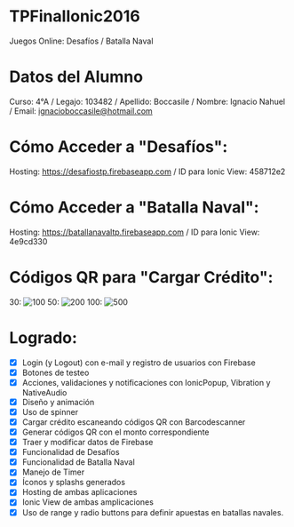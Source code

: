 # TPFinalIonic2016
Juegos Online: Desafíos / Batalla Naval

# Datos del Alumno
Curso: 4°A /
Legajo: 103482 /
Apellido: Boccasile /
Nombre: Ignacio Nahuel /
Email: ignacioboccasile@hotmail.com

# Cómo Acceder a "Desafíos":
Hosting: https://desafiostp.firebaseapp.com /
ID para Ionic View: 458712e2

# Cómo Acceder a "Batalla Naval":
Hosting: https://batallanavaltp.firebaseapp.com /
ID para Ionic View: 4e9cd330

# Códigos QR para "Cargar Crédito":
30: <img src="https://chart.googleapis.com/chart?chs=150x150&cht=qr&chl=1" alt="100" border="0"/>
50: <img src="https://chart.googleapis.com/chart?chs=150x150&cht=qr&chl=2" alt="200" border="0"/>
100: <img src="https://chart.googleapis.com/chart?chs=150x150&cht=qr&chl=3" alt="500" border="0"/>

# Logrado:

 - [X] Login (y Logout) con e-mail y registro de usuarios con Firebase
 - [X] Botones de testeo
 - [X] Acciones, validaciones y notificaciones con IonicPopup, Vibration y NativeAudio
 - [X] Diseño y animación
 - [X] Uso de spinner
 - [X] Cargar crédito escaneando códigos QR con Barcodescanner
 - [X] Generar códigos QR con el monto correspondiente
 - [X] Traer y modificar datos de Firebase
 - [X] Funcionalidad de Desafíos
 - [X] Funcionalidad de Batalla Naval
 - [X] Manejo de Timer
 - [X] Íconos y splashs generados
 - [X] Hosting de ambas aplicaciones
 - [X] Ionic View de ambas amplicaciones
 - [X] Uso de range y radio buttons para definir apuestas en batallas navales.
